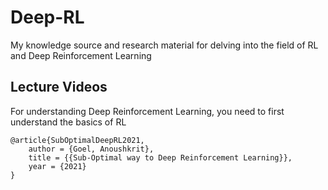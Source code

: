 # Deep-RL
My knowledge source and research material for delving into the field of RL and Deep Reinforcement Learning


## Lecture Videos

For understanding Deep Reinforcement Learning, you need to first understand the basics of RL 


```
@article{SubOptimalDeepRL2021,
    author = {Goel, Anoushkrit},
    title = {{Sub-Optimal way to Deep Reinforcement Learning}},
    year = {2021}
}

```

